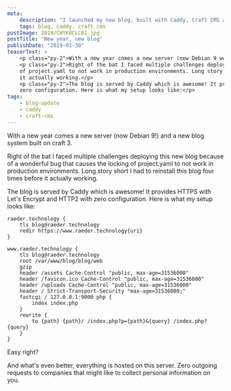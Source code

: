 ```yaml
---
meta:
    description: "I launched my new blog, built with Caddy, Craft CMS and Debian 9"
    tags: blog, caddy, craft cms
postImage: 2019/CWYK8CLC61.jpg
postTitle: "New year, new blog"
publishDate: "2019-01-30"
teaserText: >
    <p class="py-2">With a new year comes a new server (now Debian 9 wooo!) and a new blog system built on craft 3.</p>
    <p class="py-2">Right of the bat I faced multiple challenges deploying this new blog because of a wonderful bug that causes the locking
    of project.yaml to not work in production environments. Long story short I had to reinstall this blog four times before
    it actually working.</p>
    <p class="py-2">The blog is served by Caddy which is awesome! It provides HTTPS with Let's Encrypt and HTTP2 with 
    zero configuration. Here is what my setup looks like:</p>
tags:
    - blog-update
    - caddy
    - craft-cms
---
```


With a new year comes a new server (now Debian 9!) and a new blog system built on craft 3.

Right of the bat I faced multiple challenges deploying this new blog because of a wonderful bug that causes the locking
of project.yaml to not work in production environments. Long story short I had to reinstall this blog four times before
it actually working.

The blog is served by Caddy which is awesome! It provides HTTPS with Let's Encrypt and HTTP2 with zero configuration.
Here is what my setup looks like:

```text
raeder.technology {
    tls blog@raeder.technology
    redir https://www.raeder.technology{uri}
}

www.raeder.technology {
    tls blog@raeder.technology
    root /var/www/blog/blog/web
    gzip
    header /assets Cache-Control "public, max-age=31536000"
    header /favicon.ico Cache-Control "public, max-age=31536000"
    header /uploads Cache-Control "public, max-age=31536000"
    header / Strict-Transport-Security "max-age=31536000;"
    fastcgi / 127.0.0.1:9000 php {
        index index.php
    }
    rewrite {
        to {path} {path}/ /index.php?p={path}&{query} /index.php?{query}
    }
}
```

Easy right?

And what's even better, everything is hosted on this server. Zero outgoing requests to companies that might like to
collect personal information on you.
